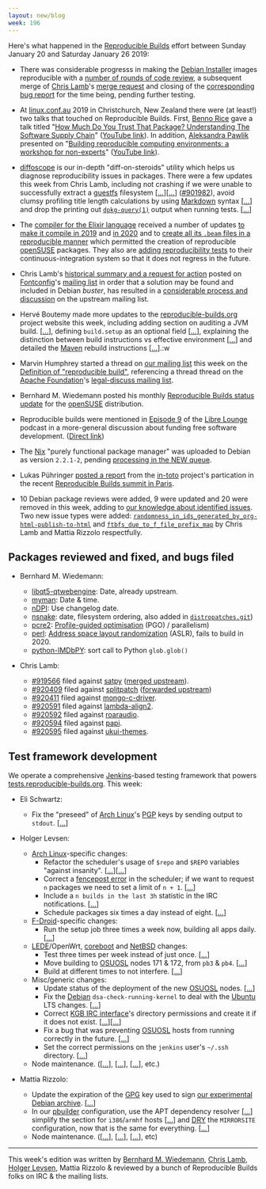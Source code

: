 ```yaml
---
layout: new/blog
week: 196
---
```


Here's what happened in the [Reproducible Builds](https://reproducible-builds.org) effort between Sunday January 20 and Saturday January 26 2019:

* There was considerable progresss in making the [Debian Installer](https://www.debian.org/devel/debian-installer/) images reproducible with a [number of rounds of code review](https://alioth-lists.debian.net/pipermail/reproducible-builds/Week-of-Mon-20190114/011054.html), a subsequent merge of [Chris Lamb](https://chris-lamb.co.uk/)'s [merge request](https://salsa.debian.org/installer-team/debian-installer/merge_requests/3) and closing of the [corresponding bug report](https://bugs.debian.org/900918#29) for the time being, pending further testing.

* At [linux.conf.au](https://linux.conf.au/) 2019 in Christchurch, New Zealand there were (at least!) two talks that touched on Reproducible Builds. First, [Benno Rice](https://twitter.com/jeamland) gave a talk titled "[How Much Do You Trust That Package? Understanding The Software Supply Chain](https://2019.linux.conf.au/schedule/presentation/237/)" ([YouTube link](https://www.youtube.com/watch?v=fnELtqE6mMM)). In addition, [Aleksandra Pawlik](https://github.com/apawlik) presented on "[Building reproducible computing environments: a workshop for non-experts](https://2019.linux.conf.au/schedule/presentation/185/)" ([YouTube link](https://www.youtube.com/watch?v=B2xzQFQ2hg0)).

* [diffoscope](https://diffoscope.org/) is our in-depth "diff-on-steroids" utility which helps us diagnose reproducibility issues in packages. There were a few updates this week from Chris Lamb, including not crashing if we were unable to successfully extract a [guestfs](http://libguestfs.org/) filesystem [[...](https://salsa.debian.org/reproducible-builds/diffoscope/commit/dda7713)][[...](https://salsa.debian.org/reproducible-builds/diffoscope/commit/6b8e47d)] ([#901982](https://bugs.debian.org/901982)), avoid clumsy profiling title length calculations by using [Markdown](https://en.wikipedia.org/wiki/Markdown) syntax [[...](https://salsa.debian.org/reproducible-builds/diffoscope/commit/ef2aa62)] and drop the printing out [`dpkg-query(1)`](https://linux.die.net/man/1/dpkg-query) output when running tests. [[...](https://salsa.debian.org/reproducible-builds/diffoscope/commit/d98c4b0)]

* The [compiler for the Elixir language](https://github.com/elixir-lang/elixir) received a number of updates [to make it compile in 2019](https://github.com/elixir-lang/elixir/issues/8702) and [in 2020](https://github.com/elixir-lang/elixir/pull/8688) and to [create all its `.beam` files in a reproducible manner](https://github.com/elixir-lang/elixir/issues/8689) which permitted the creation of reproducible [openSUSE](https://www.opensuse.org/) packages. They also are [adding reproducibility tests](https://github.com/elixir-lang/elixir/pull/8701) to their continuous-integration system so that it does not regress in the future.

* Chris Lamb's [historical summary and a request for action](https://lists.freedesktop.org/archives/fontconfig/2019-January/006420.html) posted on [Fontconfig](https://www.freedesktop.org/wiki/Software/fontconfig/)'s [mailing list](https://lists.freedesktop.org/archives/fontconfig/) in order that a solution may be found and included in Debian *buster*, has resulted in a [considerable process and discussion](https://lists.freedesktop.org/archives/fontconfig/2019-January/006464.html) on the upstream mailing list.

* Hervé Boutemy made more updates to the [reproducible-builds.org](https://reproducible-builds.org) project website this week, including adding section on auditing a JVM build. [[...](https://salsa.debian.org/reproducible-builds/reproducible-website/commit/c7191b9)], defining `build.setup` as an optional field [[...](https://salsa.debian.org/reproducible-builds/reproducible-website/commit/6c01120)], explaining the distinction between build instructions vs effective environment [[...](https://salsa.debian.org/reproducible-builds/reproducible-website/commit/ba2f561)] and detailed the [Maven](https://maven.apache.org/) rebuild instructions [[...](https://salsa.debian.org/reproducible-builds/reproducible-website/commit/e587f04)].:w

* Marvin Humphrey started a thread on [our mailing list](https://lists.reproducible-builds.org/pipermail/rb-general/) this week on the [Definition of "reproducible build"](https://lists.reproducible-builds.org/pipermail/rb-general/2019-January/001426.html), referencing a thread thread on the [Apache Foundation](https://apache.org)'s [legal-discuss mailing list](https://lists.reproducible-builds.org/pipermail/rb-general/2019-January/001428.html).

* Bernhard M. Wiedemann posted his monthly [Reproducible Builds status update](https://lists.opensuse.org/opensuse-factory/2019-01/msg00393.html) for the [openSUSE](https://opensuse.org/) distribution.

* Reproducible builds were mentioned in [Episode 9](https://librelounge.org/episodes/episode-9-funding-free-software-development-pt2.html) of the [Libre Lounge](https://librelounge.org/) podcast in a more-general discussion about funding free software development. ([Direct link](https://pca.st/1MUC#t=23m00s))

* The [Nix](https://nixos.org/nix) "purely functional package manager" was uploaded to Debian as version `2.2.1-2`, pending [processing in the NEW queue](https://ftp-master.debian.org/new/nix_2.2.1-2.html).

* Lukas Pühringer [posted a report](https://ssl.engineering.nyu.edu/blog/2019-01-18-in-toto-paris) from the [in-toto](https://in-toto.github.io/) project's partication in the recent [Reproducible Builds summit in Paris](https://reproducible-builds.org/events/paris2018/).

* 10 Debian package reviews were added, 9 were updated and 20 were removed in this week, adding to [our knowledge about identified issues](https://tests.reproducible-builds.org/debian/index_issues.html). Two new issue types were added: [`randomness_in_ids_generated_by_org-html-publish-to-html`](https://salsa.debian.org/reproducible-builds/reproducible-notes/commit/0baeb163) and [`ftbfs_due_to_f_file_prefix_map`](https://salsa.debian.org/reproducible-builds/reproducible-notes/commit/a868eb81) by Chris Lamb and Mattia Rizzolo respectfully.

## Packages reviewed and fixed, and bugs filed

* Bernhard M. Wiedemann:
    * [libqt5-qtwebengine](https://build.opensuse.org/request/show/667729): Date, already upstream.
    * [myman](https://build.opensuse.org/request/show/668574): Date & time.
    * [nDPI](https://github.com/ntop/nDPI/pull/662): Use changelog date.
    * [nsnake](https://build.opensuse.org/request/show/668628): date, filesystem ordering, also added in [`distropatches.git`](https://github.com/distropatches/nSnake))
    * [pcre2](https://build.opensuse.org/request/show/668144): [Profile-guided optimisation](https://en.wikipedia.org/wiki/Profile-guided_optimization) (PGO) / parallelism)
    * [perl](https://build.opensuse.org/request/show/668211): [Address space layout randomization](https://en.wikipedia.org/wiki/Address_space_layout_randomization) (ASLR), fails to build in 2020.
    * [python-IMDbPY](https://github.com/alberanid/imdbpy/pull/202): sort call to Python `glob.glob()`

* Chris Lamb:
    * [#919566](https://bugs.debian.org/919566) filed against [satpy](https://tracker.debian.org/pkg/satpy) ([merged upstream](https://github.com/pytroll/satpy/pull/579#issuecomment-455991066)).
    * [#920409](https://bugs.debian.org/920409) filed against [splitpatch](https://tracker.debian.org/pkg/splitpatch) ([forwarded upstream](https://github.com/benjsc/splitpatch/pull/10))
    * [#920411](https://bugs.debian.org/920411) filed against [mongo-c-driver](https://tracker.debian.org/pkg/mongo-c-driver).
    * [#920591](https://bugs.debian.org/920591) filed against [lambda-align2](https://tracker.debian.org/pkg/lambda-align2).
    * [#920592](https://bugs.debian.org/920592) filed against [roaraudio](https://tracker.debian.org/pkg/roaraudio).
    * [#920594](https://bugs.debian.org/920594) filed against [papi](https://tracker.debian.org/pkg/papi).
    * [#920595](https://bugs.debian.org/920595) filed against [ukui-themes](https://tracker.debian.org/pkg/ukui-themes).

## Test framework development

We operate a comprehensive [Jenkins](https://jenkins.io/)-based testing framework that powers [tests.reproducible-builds.org](https://tests.reproducible-builds.org). This week:

* Eli Schwartz:
    * Fix the "preseed" of [Arch Linux](https://www.archlinux.org/)'s [PGP](https://www.gnupg.org/) keys by sending output to `stdout`. [[...](https://salsa.debian.org/qa/jenkins.debian.net/commit/da198a0d)]

* Holger Levsen:
    * [Arch Linux](https://www.archlinux.org/)-specific changes:
        * Refactor the scheduler's usage of `$repo` and `$REPO` variables "against insanity". [[...](https://salsa.debian.org/qa/jenkins.debian.net/commit/fa434bad)][[...](https://salsa.debian.org/qa/jenkins.debian.net/commit/26e9cf88)]
        * Correct a [fencepost error](https://en.wikipedia.org/wiki/Off-by-one_error#Fencepost_error) in the scheduler; if we want to request `n` packages we need to set a limit of `n + 1`. [[...](https://salsa.debian.org/qa/jenkins.debian.net/commit/6ad77ebf)]
        * Include a `n builds in the last 3h` statistic in the IRC notifications. [[...](https://salsa.debian.org/qa/jenkins.debian.net/commit/ca89fba0)]
        * Schedule packages six times a day instead of eight. [[...](https://salsa.debian.org/qa/jenkins.debian.net/commit/c5002281)]
    * [F-Droid](https://f-droid.org/)-specific changes:
        * Run the setup job three times a week now, building all apps daily. [[...](https://salsa.debian.org/qa/jenkins.debian.net/commit/44e71a2d)]
    * [LEDE](https://en.wikipedia.org/wiki/LEDE)/OpenWrt, [coreboot](https://www.coreboot.org/) and [NetBSD](https://www.netbsd.org/) changes:
        * Test three times per week instead of just once. [[...](https://salsa.debian.org/qa/jenkins.debian.net/commit/93fa99fa)]
        * Move building to [OSUOSL](https://osuosl.org/) nodes 171 & 172, from `pb3` & `pb4`. [[...](https://salsa.debian.org/qa/jenkins.debian.net/commit/2ddfd5b9)]
        * Build at different times to not interfere. [[...](https://salsa.debian.org/qa/jenkins.debian.net/commit/f6fdcca8)]
    * Misc/generic changes:
        * Update status of the deployment of the new [OSUOSL](https://osuosl.org/) nodes. [[...](https://salsa.debian.org/qa/jenkins.debian.net/commit/4f7f5029)]
        * Fix the [Debian](https://www.debian.org/) `dsa-check-running-kernel` to deal with the [Ubuntu](https://www.ubuntu.com/) LTS changes. [[...](https://salsa.debian.org/qa/jenkins.debian.net/commit/eb9c7401)]
        * Correct [KGB IRC interface](https://salsa.debian.org/kgb-team/kgb/wikis/Home)'s directory permissions and create it if it does not exist. [[...](https://salsa.debian.org/qa/jenkins.debian.net/commit/88f1965f)][[...](https://salsa.debian.org/qa/jenkins.debian.net/commit/6b93ad9a)]
        * Fix a bug that was preventing [OSUOSL](https://osuosl.org/) hosts from running correctly in the future. [[...](https://salsa.debian.org/qa/jenkins.debian.net/commit/ee369979)]
        * Set the correct permissions on the `jenkins` user's `~/.ssh` directory. [[...](https://salsa.debian.org/qa/jenkins.debian.net/commit/7d4e095a)]
    * Node maintenance. ([[...](https://salsa.debian.org/qa/jenkins.debian.net/commit/1eb162c4)], [[...](https://salsa.debian.org/qa/jenkins.debian.net/commit/46db251b)], [[...](https://salsa.debian.org/qa/jenkins.debian.net/commit/95d6582e)], etc.)

* Mattia Rizzolo:
    * Update the expiration of the [GPG](https://www.gnupg.org/) key used to sign [our experimental Debian archive](https://wiki.debian.org/ReproducibleBuilds/ExperimentalToolchain). [[...](https://salsa.debian.org/qa/jenkins.debian.net/commit/f2d42e18)]
    * In our [pbuilder](https://wiki.debian.org/PbuilderTricks) configuration, use the APT dependency resolver [[...](https://salsa.debian.org/qa/jenkins.debian.net/commit/cf6c8577)] simplify the section for `i386`/`armhf` hosts [[...](https://salsa.debian.org/qa/jenkins.debian.net/commit/0b7d2b9f)] and [DRY](https://en.wikipedia.org/wiki/Don%27t_repeat_yourself) the `MIRRORSITE` configuration, now that is the same for everything. [[...](https://salsa.debian.org/qa/jenkins.debian.net/commit/d86fdb4d)]
    * Node maintenance. ([[...](https://salsa.debian.org/qa/jenkins.debian.net/commit/07021252)], [[...](https://salsa.debian.org/qa/jenkins.debian.net/commit/42cb05a4)], [[...](https://salsa.debian.org/qa/jenkins.debian.net/commit/a8fe9887)], etc)

---

This week's edition was written by [Bernhard M. Wiedemann](https://lizards.opensuse.org/author/bmwiedemann/), [Chris Lamb](https://chris-lamb.co.uk/), [Holger Levsen](http://layer-acht.org/thinking/), Mattia Rizzolo & reviewed by a bunch of Reproducible Builds folks on IRC & the mailing lists.
